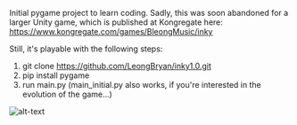 Initial pygame project to learn coding.
Sadly, this was soon abandoned for a larger Unity game, which is published at Kongregate here: https://www.kongregate.com/games/BleongMusic/inky

Still, it's playable with the following steps:

1. git clone https://github.com/LeongBryan/inky1.0.git
2. pip install pygame
3. run main.py (main_initial.py also works, if you're interested in the evolution of the game...)

![alt-text](https://github.com/LeongBryan/inky1.0/blob/master/inky.gif)
